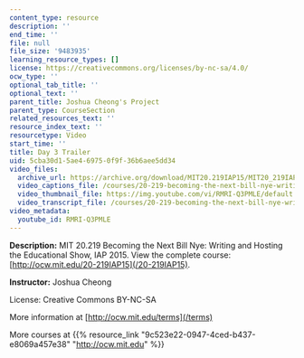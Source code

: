 ```yaml
---
content_type: resource
description: ''
end_time: ''
file: null
file_size: '9483935'
learning_resource_types: []
license: https://creativecommons.org/licenses/by-nc-sa/4.0/
ocw_type: ''
optional_tab_title: ''
optional_text: ''
parent_title: Joshua Cheong's Project
parent_type: CourseSection
related_resources_text: ''
resource_index_text: ''
resourcetype: Video
start_time: ''
title: Day 3 Trailer
uid: 5cba30d1-5ae4-6975-0f9f-36b6aee5dd34
video_files:
  archive_url: https://archive.org/download/MIT20.219IAP15/MIT20_219IAP15_JC_D03_Pitch_360p.mp4
  video_captions_file: /courses/20-219-becoming-the-next-bill-nye-writing-and-hosting-the-educational-show-january-iap-2015/e254eb67820e5ff39d8e8524e0a51246_RMRI-Q3PMLE.vtt
  video_thumbnail_file: https://img.youtube.com/vi/RMRI-Q3PMLE/default.jpg
  video_transcript_file: /courses/20-219-becoming-the-next-bill-nye-writing-and-hosting-the-educational-show-january-iap-2015/3b68c59266aa310b425a2d0eefd56a73_RMRI-Q3PMLE.pdf
video_metadata:
  youtube_id: RMRI-Q3PMLE
---
```


**Description:** MIT 20.219 Becoming the Next Bill Nye: Writing and Hosting the Educational Show, IAP 2015. View the complete course: [http://ocw.mit.edu/20-219IAP15](/20-219IAP15).

**Instructor:** Joshua Cheong

License: Creative Commons BY-NC-SA

More information at [http://ocw.mit.edu/terms](/terms)

More courses at {{% resource_link "9c523e22-0947-4ced-b437-e8069a457e38" "http://ocw.mit.edu" %}}

